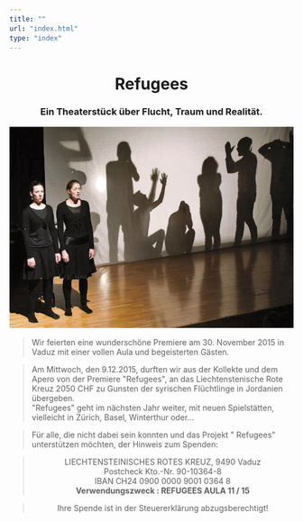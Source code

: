```yaml
---
title: ""
url: "index.html"
type: "index"
---
```


# <center> Refugees</center>
### <center> Ein Theaterstück über Flucht, Traum und Realität.</center>

<p>
<center><img src="/premieregross.jpg"/></p></center>
  <span style="color:#2B1804">

>Wir feierten eine wunderschöne Premiere am 30. November 2015 in Vaduz mit einer vollen Aula und begeisterten Gästen.

>Am Mittwoch, den 9.12.2015, durften wir aus der Kollekte und dem Apero von der Premiere "Refugees", an das Liechtenstenische Rote Kreuz 2050 CHF zu Gunsten der syrischen Flüchtlinge in Jordanien übergeben. <br/>
"Refugees" geht im nächsten Jahr weiter, mit neuen Spielstätten, vielleicht in Zürich, Basel, Winterthur oder...</br>

>Für alle, die nicht dabei sein konnten und das Projekt " Refugees" unterstützen möchten,  der Hinweis zum Spenden:

<center><blockquote>
LIECHTENSTEINISCHES ROTES KREUZ, 9490 Vaduz<br/>
Postcheck
Kto.-Nr. 90-10364-8<br/>
IBAN    CH24 0900 0000 9001 0364 8 <br/>
<b>Verwendungszweck : REFUGEES AULA 11 / 15</b><br/>
</blockquote>

>Ihre Spende ist in der Steuererklärung abzugsberechtigt!
</span></center>

